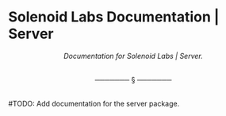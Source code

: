 # Solenoid Labs Documentation | Server

<div align="center">

*Documentation for Solenoid Labs | Server.*

</div>

<br/>
<div align="center">───────  §  ───────</div>
<br/>

#TODO: Add documentation for the server package.